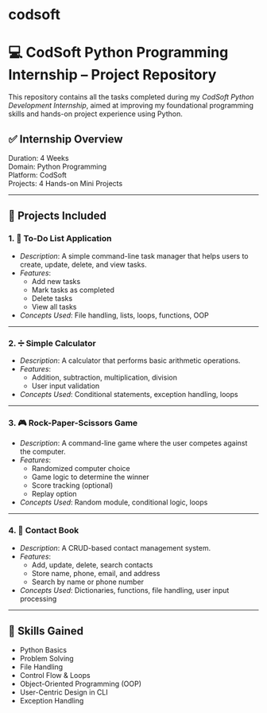 # codsoft
# 💻 CodSoft Python Programming Internship – Project Repository

This repository contains all the tasks completed during my *CodSoft Python Development Internship*, aimed at improving my foundational programming skills and hands-on project experience using Python.

## ✅ Internship Overview

Duration: 4 Weeks  
Domain: Python Programming  
Platform: CodSoft  
Projects: 4 Hands-on Mini Projects

---

## 📁 Projects Included

### 1. 📝 To-Do List Application
- *Description*: A simple command-line task manager that helps users to create, update, delete, and view tasks.
- *Features*:
  - Add new tasks
  - Mark tasks as completed
  - Delete tasks
  - View all tasks
- *Concepts Used*: File handling, lists, loops, functions, OOP

---

### 2. ➗ Simple Calculator
- *Description*: A calculator that performs basic arithmetic operations.
- *Features*:
  - Addition, subtraction, multiplication, division
  - User input validation
- *Concepts Used*: Conditional statements, exception handling, loops

---

### 3. 🎮 Rock-Paper-Scissors Game
- *Description*: A command-line game where the user competes against the computer.
- *Features*:
  - Randomized computer choice
  - Game logic to determine the winner
  - Score tracking (optional)
  - Replay option
- *Concepts Used*: Random module, conditional logic, loops

---

### 4. 📇 Contact Book
- *Description*: A CRUD-based contact management system.
- *Features*:
  - Add, update, delete, search contacts
  - Store name, phone, email, and address
  - Search by name or phone number
- *Concepts Used*: Dictionaries, functions, file handling, user input processing

---

## 🚀 Skills Gained
- Python Basics
- Problem Solving
- File Handling
- Control Flow & Loops
- Object-Oriented Programming (OOP)
- User-Centric Design in CLI
- Exception Handling
